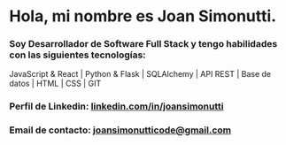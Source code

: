 # Hola, mi nombre es **Joan Simonutti**.

### Soy Desarrollador de Software Full Stack y tengo habilidades con las siguientes tecnologías: 
JavaScript & React | Python & Flask | SQLAlchemy | API REST | Base de datos | HTML | CSS | GIT

### **Perfil de Linkedin:** [linkedin.com/in/joansimonutti](https://www.linkedin.com/in/joansimonutti/)
### **Email de contacto:** [joansimonutticode@gmail.com](mailto:joansimonutticode@gmail.com) 
